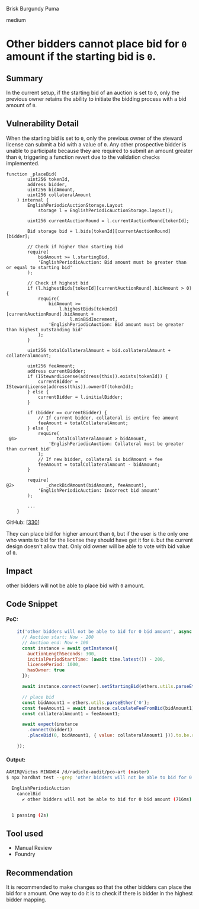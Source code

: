 Brisk Burgundy Puma

medium

# Other bidders cannot place bid for `0` amount if the starting bid is `0`.

## Summary

In the current setup, if the starting bid of an auction is set to `0`, only the previous owner retains the ability to initiate the bidding process with a bid amount of `0`.

## Vulnerability Detail

When the starting bid is set to `0`, only the previous owner of the steward license can submit a bid with a value of `0`. Any other prospective bidder is unable to participate because they are required to submit an amount greater than `0`, triggering a function revert due to the validation checks implemented.

```solidity
function _placeBid(
        uint256 tokenId,
        address bidder,
        uint256 bidAmount,
        uint256 collateralAmount
    ) internal {
        EnglishPeriodicAuctionStorage.Layout
            storage l = EnglishPeriodicAuctionStorage.layout();

        uint256 currentAuctionRound = l.currentAuctionRound[tokenId];

        Bid storage bid = l.bids[tokenId][currentAuctionRound][bidder];

        // Check if higher than starting bid
        require(
            bidAmount >= l.startingBid,
            'EnglishPeriodicAuction: Bid amount must be greater than or equal to starting bid'
        );

        // Check if highest bid
        if (l.highestBids[tokenId][currentAuctionRound].bidAmount > 0) {
            require(
                bidAmount >=
                    l.highestBids[tokenId][currentAuctionRound].bidAmount +
                        l.minBidIncrement,
                'EnglishPeriodicAuction: Bid amount must be greater than highest outstanding bid'
            );
        }

        uint256 totalCollateralAmount = bid.collateralAmount + collateralAmount;

        uint256 feeAmount;
        address currentBidder;
        if (IStewardLicense(address(this)).exists(tokenId)) {
            currentBidder = IStewardLicense(address(this)).ownerOf(tokenId);
        } else {
            currentBidder = l.initialBidder;
        }

        if (bidder == currentBidder) {
            // If current bidder, collateral is entire fee amount
            feeAmount = totalCollateralAmount;
        } else {
            require(
 @1>               totalCollateralAmount > bidAmount,
                'EnglishPeriodicAuction: Collateral must be greater than current bid'
            );
            // If new bidder, collateral is bidAmount + fee
            feeAmount = totalCollateralAmount - bidAmount;
        }

        require(
@2>            _checkBidAmount(bidAmount, feeAmount),
            'EnglishPeriodicAuction: Incorrect bid amount'
        );

        ...
    }
```    

GitHub: [[330](https://github.com/sherlock-audit/2024-02-radicalxchange/blob/main/pco-art/contracts/auction/EnglishPeriodicAuctionInternal.sol#L330)]

They can place bid for higher amount than `0`, but if the user is the only one who wants to bid for the license they should have get it for `0`. but the current design doesn't allow that. Only old owner will be able to vote with bid value of `0`.

## Impact

other bidders will not be able to place bid with `0` amount.

## Code Snippet

#### PoC:

```javascript
    it('other bidders will not be able to bid for 0 bid amount', async function () {
      // Auction start: Now - 200
      // Auction end: Now + 100
      const instance = await getInstance({
        auctionLengthSeconds: 300,
        initialPeriodStartTime: (await time.latest()) - 200,
        licensePeriod: 1000,
        hasOwner: true
      });

      await instance.connect(owner).setStartingBid(ethers.utils.parseEther('0'));

      // place bid
      const bidAmount1 = ethers.utils.parseEther('0');
      const feeAmount1 = await instance.calculateFeeFromBid(bidAmount1);
      const collateralAmount1 = feeAmount1;

      await expect(instance
        .connect(bidder1)
        .placeBid(0, bidAmount1, { value: collateralAmount1 })).to.be.reverted;

    });
```

#### Output:

```bash
AAMIR@Victus MINGW64 /d/radicle-audit/pco-art (master)
$ npx hardhat test --grep 'other bidders will not be able to bid for 0 bid amount'

  EnglishPeriodicAuction
    cancelBid
      ✔ other bidders will not be able to bid for 0 bid amount (716ms)


  1 passing (2s)
```

## Tool used

- Manual Review
- Foundry

## Recommendation
It is recommended to make changes so that the other bidders can place the bid for `0` amount. One way to do it is to check if there is bidder in the highest bidder mapping. 


